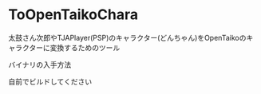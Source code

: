 # ToOpenTaikoChara
太鼓さん次郎やTJAPlayer(PSP)のキャラクター(どんちゃん)をOpenTaikoのキャラクターに変換するためのツール


バイナリの入手方法

自前でビルドしてください